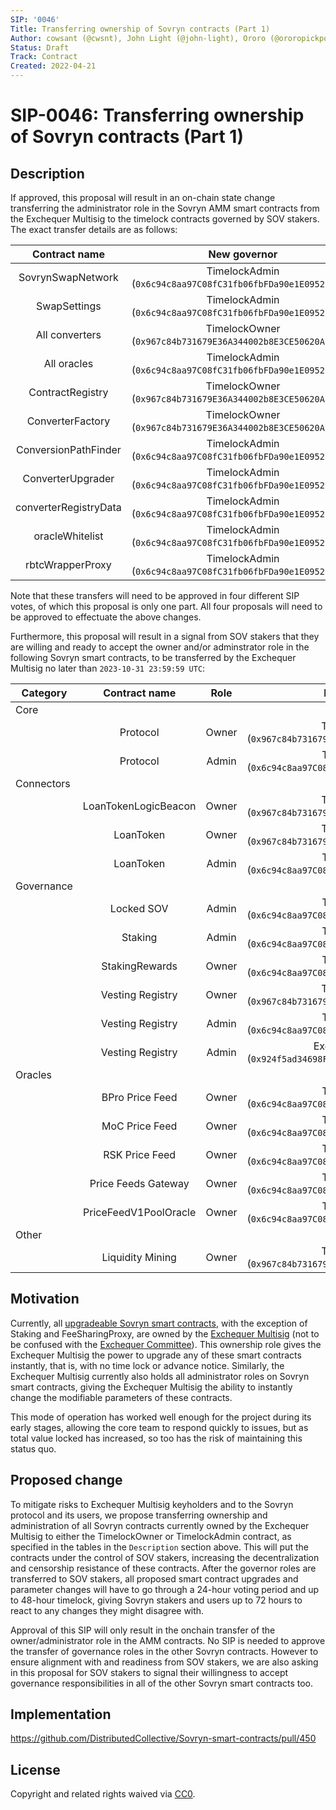 ```yaml
---
SIP: '0046'
Title: Transferring ownership of Sovryn contracts (Part 1)
Author: cowsant (@cwsnt), John Light (@john-light), Ororo (@ororopickpocket)
Status: Draft
Track: Contract
Created: 2022-04-21
---
```


# SIP-0046: Transferring ownership of Sovryn contracts (Part 1)

## Description  

If approved, this proposal will result in an on-chain state change transferring the administrator role in the Sovryn AMM smart contracts from the Exchequer Multisig to the timelock contracts governed by SOV stakers. The exact transfer details are as follows:

| Contract name	        | New governor                                                 |
|:---------------------:|:------------------------------------------------------------:|
| SovrynSwapNetwork     | TimelockAdmin (`0x6c94c8aa97C08fC31fb06fbFDa90e1E09529FB13`) |
| SwapSettings          | TimelockAdmin (`0x6c94c8aa97C08fC31fb06fbFDa90e1E09529FB13`) |
| All converters        | TimelockOwner (`0x967c84b731679E36A344002b8E3CE50620A7F69f`) |
| All oracles           | TimelockAdmin (`0x6c94c8aa97C08fC31fb06fbFDa90e1E09529FB13`) |
| ContractRegistry      | TimelockOwner (`0x967c84b731679E36A344002b8E3CE50620A7F69f`) |
| ConverterFactory      | TimelockOwner (`0x967c84b731679E36A344002b8E3CE50620A7F69f`) |
| ConversionPathFinder  | TimelockAdmin (`0x6c94c8aa97C08fC31fb06fbFDa90e1E09529FB13`) |
| ConverterUpgrader     | TimelockAdmin (`0x6c94c8aa97C08fC31fb06fbFDa90e1E09529FB13`) |
| converterRegistryData | TimelockAdmin (`0x6c94c8aa97C08fC31fb06fbFDa90e1E09529FB13`) |
| oracleWhitelist       | TimelockAdmin (`0x6c94c8aa97C08fC31fb06fbFDa90e1E09529FB13`) |
| rbtcWrapperProxy      | TimelockAdmin (`0x6c94c8aa97C08fC31fb06fbFDa90e1E09529FB13`) |

Note that these transfers will need to be approved in four different SIP votes, of which this proposal is only one part. All four proposals will need to be approved to effectuate the above changes.

Furthermore, this proposal will result in a signal from SOV stakers that they are willing and ready to accept the owner and/or adminstrator role in the following Sovryn smart contracts, to be transferred by the Exchequer Multisig no later than `2023-10-31 23:59:59 UTC`:

|	Category   | Contract name	         | Role  | New governor                                                      |
| ---------- |:----------------------:|:-----:|:-----------------------------------------------------------------:|
| Core       |                        |       |                                                                   |
|            | Protocol               | Owner | TimelockOwner (`0x967c84b731679E36A344002b8E3CE50620A7F69f`)      |
|            |	Protocol               | Admin	| TimelockAdmin (`0x6c94c8aa97C08fC31fb06fbFDa90e1E09529FB13`)      |
| Connectors |                        |       |                                                                   |
|            | LoanTokenLogicBeacon   | Owner | TimelockOwner (`0x967c84b731679E36A344002b8E3CE50620A7F69f`)      |
|            |	LoanToken              | Owner | TimelockOwner (`0x967c84b731679E36A344002b8E3CE50620A7F69f`)      |
|            |	LoanToken              | Admin	| TimelockAdmin (`0x6c94c8aa97C08fC31fb06fbFDa90e1E09529FB13`)      |
| Governance |	                       |      	|                                                                   |
|            | Locked SOV             | Admin | TimelockAdmin (`0x6c94c8aa97C08fC31fb06fbFDa90e1E09529FB13`)      |
|            | Staking                | Admin | TimelockAdmin (`0x6c94c8aa97C08fC31fb06fbFDa90e1E09529FB13`)      |
|            |	StakingRewards         | Owner	| TimelockAdmin (`0x6c94c8aa97C08fC31fb06fbFDa90e1E09529FB13`)      |
|            | Vesting Registry       | Owner | TimelockOwner (`0x967c84b731679E36A344002b8E3CE50620A7F69f`)      |
|            | Vesting Registry       | Admin | TimelockAdmin (`0x6c94c8aa97C08fC31fb06fbFDa90e1E09529FB13`)      |
|            | Vesting Registry       | Admin | Exchequer Multisig (`0x924f5ad34698Fd20c90Fe5D5A8A0abd3b42dc711`) |
| Oracles    |	                       |      	|                                                                   |
|            |	BPro Price Feed        | Owner	| TimelockAdmin (`0x6c94c8aa97C08fC31fb06fbFDa90e1E09529FB13`)      |
|            |	MoC Price Feed         | Owner	| TimelockAdmin (`0x6c94c8aa97C08fC31fb06fbFDa90e1E09529FB13`)      |
|            |	RSK Price Feed         | Owner	| TimelockAdmin (`0x6c94c8aa97C08fC31fb06fbFDa90e1E09529FB13`)      |
|            |	Price Feeds Gateway    | Owner	| TimelockAdmin (`0x6c94c8aa97C08fC31fb06fbFDa90e1E09529FB13`)      |
|            |	PriceFeedV1PoolOracle  | Owner	| TimelockAdmin (`0x6c94c8aa97C08fC31fb06fbFDa90e1E09529FB13`)      |
| Other      |                        |       |                                                                   |
|            | Liquidity Mining       | Owner | TimelockOwner (`0x967c84b731679E36A344002b8E3CE50620A7F69f`)      |

## Motivation

Currently, all [upgradeable Sovryn smart contracts](https://docs.google.com/document/d/1gGY4Rua_FVBZCJCftzf14cD4c6kqg6VTr9g-9-uDCA0/edit), with the exception of Staking and FeeSharingProxy, are owned by the [Exchequer Multisig](https://github.com/DistributedCollective/SIPS/blob/main/SIP-0007.md) (not to be confused with the [Exchequer Committee](https://github.com/DistributedCollective/SIPS/blob/main/SIP-0041.md)). This ownership role gives the Exchequer Multisig the power to upgrade any of these smart contracts instantly, that is, with no time lock or advance notice. Similarly, the Exchequer Multisig currently also holds all administrator roles on Sovryn smart contracts, giving the Exchequer Multisig the ability to instantly change the modifiable parameters of these contracts.

This mode of operation has worked well enough for the project during its early stages, allowing the core team to respond quickly to issues, but as total value locked has increased, so too has the risk of maintaining this status quo.
 
## Proposed change

To mitigate risks to Exchequer Multisig keyholders and to the Sovryn protocol and its users, we propose transferring ownership and administration of all Sovryn contracts currently owned by the Exchequer Multisig to either the TimelockOwner or TimelockAdmin contract, as specified in the tables in the `Description` section above. This will put the contracts under the control of SOV stakers, increasing the decentralization and censorship resistance of these contracts. After the governor roles are transferred to SOV stakers, all proposed smart contract upgrades and parameter changes will have to go through a 24-hour voting period and up to 48-hour timelock, giving Sovryn stakers and users up to 72 hours to react to any changes they might disagree with.

Approval of this SIP will only result in the onchain transfer of the owner/administrator role in the AMM contracts. No SIP is needed to approve the transfer of governance roles in the other Sovryn contracts. However to ensure alignment with and readiness from SOV stakers, we are also asking in this proposal for SOV stakers to signal their willingness to accept governance responsibilities in all of the other Sovryn smart contracts too.

## Implementation

https://github.com/DistributedCollective/Sovryn-smart-contracts/pull/450

## License
Copyright and related rights waived via [CC0](https://creativecommons.org/publicdomain/zero/1.0/).
